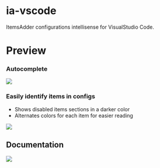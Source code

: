 # ia-vscode

ItemsAdder configurations intellisense for VisualStudio Code.

# Preview

### Autocomplete
![](https://i.imgur.com/qRQzR0M.png)

### Easily identify items in configs
- Shows disabled items sections in a darker color
- Alternates colors for each item for easier reading

![](https://i.imgur.com/unFyLSd.png)

## Documentation
![](https://i.imgur.com/PZ2BjX5.png)
